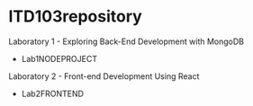 # ITD103repository

Laboratory 1 - Exploring Back-End Development with MongoDB
- Lab1NODEPROJECT

Laboratory 2 - Front-end Development Using React
- Lab2FRONTEND
